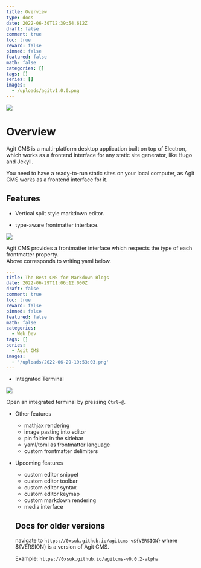 ```yaml
---
title: Overview
type: docs
date: 2022-06-30T12:39:54.612Z
draft: false
comment: true
toc: true
reward: false
pinned: false
featured: false
math: false
categories: []
tags: []
series: []
images:
  - /uploads/agitv1.0.0.png
---
```

![](/uploads/agitv1.0.0.png)

# Overview

Agit CMS is a multi-platform desktop application built on top of Electron, which works as a frontend interface for any static site generator, like Hugo and Jekyll.  

You need to have a ready-to-run static sites on your local computer, as Agit CMS works as a frontend interface for it. 

## Features
- Vertical split style markdown editor.

- type-aware frontmatter interface.

![](/uploads/frontmatterv1.0.0.png)


Agit CMS provides a frontmatter interface which respects the type of each frontmatter property.  
Above corresponds to writing yaml below.
```yaml
---
title: The Best CMS for Markdown Blogs
date: 2022-06-29T11:06:12.000Z
draft: false
comment: true
toc: true
reward: false
pinned: false
featured: false
math: false
categories:
  - Web Dev
tags: []
series:
  - Agit CMS
images:
  - '/uploads/2022-06-29-19:53:03.png'
---
```

- Integrated Terminal

![](/uploads/interv1.0.0.png)


Open an integrated terminal by pressing `Ctrl+@`.

- Other features
  -  mathjax rendering
  -  image pasting into editor
  -  pin folder in the sidebar
  -  yaml/toml as frontmatter language
  -  custom frontmatter delimiters

- Upcoming features
  - custom editor snippet
  - custom editor toolbar
  - custom editor syntax
  - custom editor keymap
  - custom markdown rendering
  - media interface

  ## Docs for older versions

  navigate to `https://0xsuk.github.io/agitcms-v${VERSION}` where ${VERSION} is a version of Agit CMS.

  Example: `https://0xsuk.github.io/agitcms-v0.0.2-alpha`
